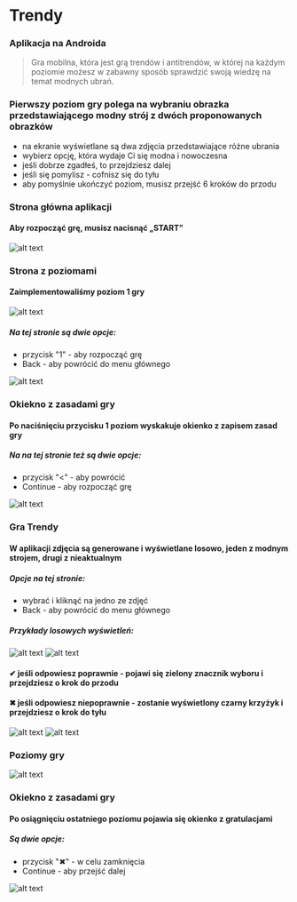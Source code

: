 # Trendy
### Aplikacja na Androida
> Gra mobilna, która jest grą trendów i antitrendów, w której na każdym poziomie możesz w zabawny sposób sprawdzić swoją wiedzę na temat modnych ubrań. 

### Pierwszy poziom gry polega na wybraniu obrazka przedstawiającego modny strój z dwóch proponowanych obrazków
* na ekranie wyświetlane są dwa zdjęcia przedstawiające różne ubrania
* wybierz opcję, która wydaje Ci się modna i nowoczesna
* jeśli dobrze zgadłeś, to przejdziesz dalej
* jeśli się pomylisz - cofnisz się do tyłu
* aby pomyślnie ukończyć poziom, musisz przejść 6 kroków do przodu




### Strona główna aplikacji 
#### Aby rozpocząć grę, musisz nacisnąć „START”


![alt text](png/1.png)





### Strona z poziomami
#### Zaimplementowaliśmy poziom 1 gry

![alt text](png/2.png)



##### Na tej stronie są dwie opcje:
 
* przycisk "1" - aby rozpocząć grę
* Back - aby powrócić do menu głównego



![alt text](png/9.png)





### Okiekno z zasadami gry
#### Po naciśnięciu przycisku 1 poziom wyskakuje okienko z zapisem zasad gry

##### Na na tej stronie też są dwie opcje:
* przycisk "<" - aby powrócić
* Continue - aby rozpocząć grę


![alt text](png/3.png)






### Gra Trendy

#### W aplikacji zdjęcia są generowane i wyświetlane losowo, jeden z modnym strojem, drugi z nieaktualnym

##### Opcje na tej stronie:
* wybrać i kliknąć na jedno ze zdjęć
* Back - aby powrócić do menu głównego



##### Przykłady losowych wyświetleń:

![alt text](png/4.png)
![alt text](png/4.1.png)




#### ✔ jeśli odpowiesz poprawnie - pojawi się zielony znacznik wyboru i przejdziesz o krok do przodu

#### ✖ jeśli odpowiesz niepoprawnie - zostanie wyświetlony czarny krzyżyk i przejdziesz o krok do tyłu

![alt text](png/6.png)
![alt text](png/5.png)


### Poziomy gry

![alt text](png/8.png)



### Okiekno z zasadami gry
#### Po osiągnięciu ostatniego poziomu pojawia się okienko z gratulacjami


##### Są dwie opcje:
* przycisk "✖" - w celu zamknięcia
* Continue - aby przejść dalej

![alt text](png/7.png)







